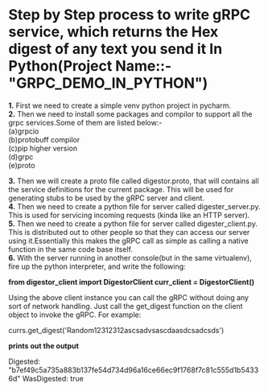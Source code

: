 # Step by Step process to write gRPC service, which returns the Hex digest of any text you send it In Python(Project Name::-"GRPC_DEMO_IN_PYTHON")  
          
   **1.** First we need to create a simple venv python project in pycharm.  
   **2.** Then we need to install some packages and compilor to support all the grpc services.Some of them are listed below:-  
         (a)grpcio  
         (b)protobuff compilor    
         (c)pip higher version    
         (d)grpc    
         (e)proto  
     
   **3.** Then we will create a proto file called digestor.proto, that will contains all the service definitions for the current package. This           will be used for generating stubs to be used by the gRPC server and client.  
   **4.** Then we need to create a python file for server called digester_server.py. This is used for servicing incoming requests (kinda like             an HTTP server).  
   **5.** Then we need to create a python file for server called digester_client.py. This is distributed out to other people so that they can             access our server using it.Essentially this makes the gRPC call as simple as calling a native function in the same code base itself.  
   **6.** With the server running in another console(but in the same virtualenv), fire up the python interpreter, and write the following:

**from digestor_client import DigestorClient
curr_client = DigestorClient()**   

Using the above client instance you can call the gRPC without doing any sort of network handling. Just call the get_digest function on the client object to invoke the gRPC. For example:

currs.get_digest('Random12312312ascsadvsascdaasdcsadcsds')

**prints out the output**

Digested: "b7ef49c5a735a883b137fe54d734d96a16ce66ec9f1768f7c81c555d1b54336d"
WasDigested: true
